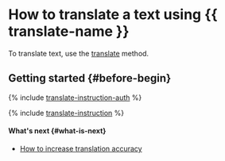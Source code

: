 # How to translate a text using {{ translate-name }}

To translate text, use the [translate](../api-ref/Translation/translate.md) method.

## Getting started {#before-begin}

{% include [translate-instruction-auth](../../_includes/translate/translate-instruction-auth.md) %}

{% include [translate-instruction](../../_includes/translate/translate-instruction.md) %}

#### What's next {#what-is-next}

* [How to increase translation accuracy](better-quality.md)
